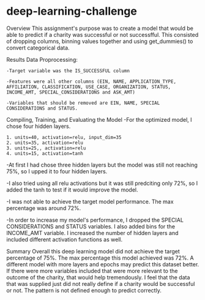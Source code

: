 # deep-learning-challenge

Overview
This assignment's purpose was to create a model that would be able to predict if a charity was successful or not successfful. This consisted of dropping columns, binning values together and using get_dummies() to convert categorical data. 

Results
Data Proprocessing: 
    
    -Target variable was the IS_SUCCESSFUL column
    
    -Features were all other columns (EIN, NAME, APPLICATION_TYPE, AFFILIATION, CLASSIFICATION, USE_CASE, ORGANIZATION, STATUS, INCOME_AMT, SPECIAL_CONSIDERATIONS and ASK_AMT)
    
    -Variables that should be removed are EIN, NAME, SPECIAL CONSIDERATIONS and STATUS.

Compiling, Training, and Evaluating the Model
-For the optimized model, I chose four hidden layers.
    
    1. units=40, activation=relu, input_dim=35
    2. units=35, activation=relu
    3. units=25,, activation=relu
    4. units=15, activation=tanh

-At first I had chose three hidden layers but the model was still not reaching 75%, so I upped it to four hidden layers.

-I also tried using all relu activations but it was still predciting only 72%, so I added the tanh to test if it would improve the model.

-I was not able to achieve the target model performance. The max percentage was around 72%. 

-In order to increase my model's performance, I dropped the SPECIAL CONSIDERATIONS and STATUS variables. I also added bins for the INCOME_AMT variable. I increased the number of hidden layers and included different activation functions as well.

Summary
Overall this deep learning model did not achieve the target percentage of 75%. The max percentage this model achieved was 72%. A different model with more layers and epochs may predict this dataset better. If there were more variables included that were more relevant to the outcome of the charity, that would help tremendously. I feel that the data that was supplied just did not really define if a charity would be successful or not. The pattern is not defined enough to predict correctly. 
